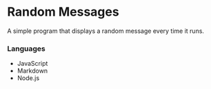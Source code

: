 # Random Messages
A simple program that displays a random message every time it runs.
### Languages 
* JavaScript
* Markdown
* Node.js